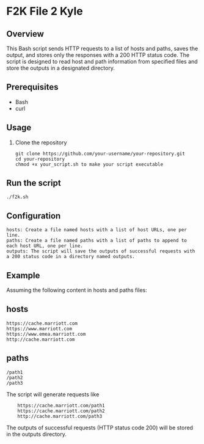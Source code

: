 # F2K File 2 Kyle

## Overview

This Bash script sends HTTP requests to a list of hosts and paths, saves the output, and stores only the responses with a 200 HTTP status code. The script is designed to read host and path information from specified files and store the outputs in a designated directory.

## Prerequisites

- Bash
- curl

## Usage

1. Clone the repository

   ```
   git clone https://github.com/your-username/your-repository.git
   cd your-repository
   chmod +x your_script.sh to make your script executable
   ```
## Run the script
    ./f2k.sh
## Configuration

    hosts: Create a file named hosts with a list of host URLs, one per line.
    paths: Create a file named paths with a list of paths to append to each host URL, one per line.
    outputs: The script will save the outputs of successful requests with a 200 status code in a directory named outputs.

## Example

Assuming the following content in hosts and paths files:

## hosts
```
https://cache.marriott.com
https://www.marriott.com
https://www.emea.marriott.com
http://cache.marriott.com
```
## paths
```
/path1
/path2
/path3
```
The script will generate requests like
```
    https://cache.marriott.com/path1
    https://cache.marriott.com/path2
    http://cache.marriott.com/path3
```
The outputs of successful requests (HTTP status code 200) will be stored in the outputs directory.
